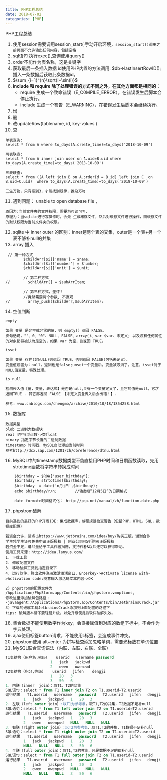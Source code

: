 ```yaml
---
title: PHP工程总结
date: 2018-07-02
categories: [PHP]
---
```




PHP工程总结

1. 使用session需要调用session_start()手动开启环境，`session_start()调用之前页面不允许输出任何内容，包括空格`
2. sql语句 执行exec(),查询使用query()
3. order不能作为表名称，这是关键字
4. 获取最后一条插入数据 id使用PHP内置的方法调用:  $db->lastInsertRowID();插入一条数据后获取此条数据id。
5. $\sum_{i=1}^{n}\sqrt{i+\sin(i)}$
6. **include 和 require 除了处理错误的方式不同之外，在其他方面都是相同的：**
   - require 生成一个致命错误（E_COMPILE_ERROR），在错误发生后脚本会停止执行。
   - include 生成一个警告（E_WARNING），在错误发生后脚本会继续执行。
7. 增
8. 删
9. 改updateRow(tablename, id, key-values )
10. 查 
```mysql
单表查询:
select * from A where to_days(A.create_time)=to_days('2018-10-09')

两表联查:
select * from A inner join user on A.uid=B.uid where to_days(A.create_time)=to_days('2018-10-09')

三表联查:
select * from ((A left join B on A.orderId = B.id) left join C  on B.uid=C.uid)  where to_days(A.create_time)=to_days('2018-10-09')

三生万物，只有推到3，才能找到规律，推及万物
```
11. 遇到问题： unable to open database file ，
 ```
 原因为:当前文件夹的文件权限，需要为可读可写.
 原理为：当sqlite进行写操作时，会先 生成缓存文件，然后对缓存文件进行操作，而缓存文件的默认权限为当前文件夹的权限。
 ```

12. sqlite 中 inner outer 的区别：inner是两个表的交集，outer是一个表+另一个表不够补null的并集
13. array 插入
```
 // 第一种方式
        $childArr[$i]['name'] = $name;
        $childArr[$i]['number'] = $number;
        $childArr[$i]['unit'] = $unit;

        // 第二种方式
//        $childArr[] = $subArrItem;

        // 第三种方式，差评！
        //竟然需要两个参数, 不直观
//        array_push($childArr,$subArrItem);
```
14. 空值判断
```
empty

如果 变量 是非空或非零的值，则 empty() 返回 FALSE。
换句话说，""、0、"0"、NULL、FALSE、array()、var $var、未定义; 以及没有任何属性的对象都将被认为是空的，如果 var 为空，则返回 TRUE。

isset

如果 变量 存在(非NULL)则返回 TRUE，否则返回 FALSE(包括未定义）。
变量值设置为：null，返回也是false;unset一个变量后，变量被取消了。注意，isset对于NULL值变量，特殊处理。

is_null

检测传入值【值，变量，表达式】是否是null,只有一个变量定义了，且它的值是null，它才返回TRUE . 其它都返回 FALSE 【未定义变量传入后会出错！】.

参考: www.cnblogs.com/chengmo/archive/2010/10/18/1854258.html
```
15. 数据库
```
数据类型
blob 二进制大数据块
real 4字节浮点数->类float
binary 指定字节长度的二进制数据
timestamp 时间戳，MySQL自动添加当前时间
参考http://dcx.sap.com/1201/zh/dbreference/dtnu.html
```
16. MySQL中的timestamp数据类型不能直接用PHP时间和日期函数读取，先用strtotime函数将字符串转换成时间
```
	$birthday = $ROW['user_birthday'];
    $birthday = strtotime($birthday);
    $birthday  = date('n月j日',$birthday);
    echo $birthday/r/n;        //输出如“12月5日”的日期格式

    date formate时间格式化： http://php.net/manual/zh/function.date.php
```
17. phpstrom破解
```
目前遇到的最好的PHP开发IDE：集成数据库，编程规范检查警告（包括PHP，HTML，SQL，数据库配置）

若资金允许，请点击https://www.jetbrains.com/idea/buy/购买正版，谢谢合作 
学生凭学生证可免费申请正版授权 | 创业公司可5折购买正版授权
若资金不足，请尽量给予工具作者捐赠，支持作者&以后还可以获得帮助。
使用工具来源：http://idea.lanyus.com/
1. 下载工具
2. 修改配置文件
3. 移动破解工具到指定目录下
4. 运行软件，弹出软件注册激活激活窗口，Enterkey->Activate license with->Activation code:随意输入激活码文本内容->OK

2) phpstrom的配置文件为 /Application/PhpStorm.app/Contents/bin/phpstorm.vmoptions,
修改这里添加破解包路径：
-javaagent:/Applications/PhpStorm.app/Contents/bin/JetbrainsCrack.jar
3) 下载的破解工具JetbrainsCrack添加到上面配置的路径下
tips: 破解版本请不要轻易升级，以免升级使用后软件破解失效。
```
18. 集合数据不能使用数字作为key，会直接赋值到对应的数组下标中，不会作为字典处理。
19. ajax使用标签button请求，不能使用a标签，会造成事件冲突。
20. phpstrom使用
    alt+enter 为拼写检查添加忽略单词，需要光标放在单词位置
21. MySQL联合查询语法（内联、左联、右联、全联）
```sql
T1表结构（用户名,密码）   userid   username password
                    1   jack   jackpwd   
                    2   owen   owenpwd  
T2表结构（积分,等级）   userid   jifen    dengji 
                    1   20   3   
                    3   50   6   
1. 内联（inner  join）：取T1，T2的交集
SQL语句：select * from T1 inner join T2 on T1.userid=T2.userid
运行结果   T1.userid   username   password   T2.userid   jifen   dengji   
        1   jack   jackpwd   1   20   3   
2. 左联（left outer join）:以T1为参考表，取T1,T2的并集，T2数据不足补null
SQL语句：select * from T1 left outer join T2 on T1.userid=T2.userid
运行结果   T1.userid   username   password   T2.userid   jifen   dengji   
        1   jack   jackpwd   1   20   3   
        2   owen   owenpwd   NULL   NULL   NULL   
3. 右联（right outer join）:以T2为参考表，取T1,T2的并集，T1数据不足补null
SQL语句：select * from T1 right outer join T2 on T1.userid=T2.userid
运行结果   T1.userid   username   password   T2.userid   jifen   dengji   
        1   jack   jackpwd   1   20   3   
        NULL   NULL   NULL   3   50   6   
4. 全联（full outer join）：取T1,T2的并集，凡是数据不足的都补null
SQL语句：select * from T1 full outer join T2 on T1.userid=T2.userid
运行结果   T1.userid   username   password   T2.userid   jifen   dengji   
        1   jack   jackpwd   1   20   3   
        2   owen   owenpwd   NULL   NULL   NULL   
        NULL   NULL   NULL   3   50   6   
```


